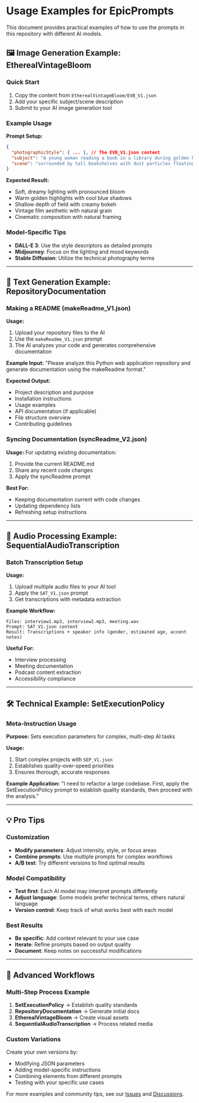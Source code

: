 # Usage Examples for EpicPrompts

This document provides practical examples of how to use the prompts in this repository with different AI models.

## 🖼️ Image Generation Example: EtherealVintageBloom

### Quick Start
1. Copy the content from `EtherealVintageBloom/EVB_V1.json`
2. Add your specific subject/scene description
3. Submit to your AI image generation tool

### Example Usage

**Prompt Setup:**
```json
{
  "photographicStyle": { ... }, // The EVB_V1.json content
  "subject": "A young woman reading a book in a library during golden hour",
  "scene": "surrounded by tall bookshelves with dust particles floating in sunbeams"
}
```

**Expected Result:**
- Soft, dreamy lighting with pronounced bloom
- Warm golden highlights with cool blue shadows  
- Shallow depth of field with creamy bokeh
- Vintage film aesthetic with natural grain
- Cinematic composition with natural framing

### Model-Specific Tips
- **DALL-E 3**: Use the style descriptors as detailed prompts
- **Midjourney**: Focus on the lighting and mood keywords
- **Stable Diffusion**: Utilize the technical photography terms

---

## 📝 Text Generation Example: RepositoryDocumentation

### Making a README (makeReadme_V1.json)

**Usage:**
1. Upload your repository files to the AI
2. Use the `makeReadme_V1.json` prompt
3. The AI analyzes your code and generates comprehensive documentation

**Example Input:**
"Please analyze this Python web application repository and generate documentation using the makeReadme format."

**Expected Output:**
- Project description and purpose
- Installation instructions
- Usage examples
- API documentation (if applicable)
- File structure overview
- Contributing guidelines

### Syncing Documentation (syncReadme_V2.json)

**Usage:**
For updating existing documentation:
1. Provide the current README.md
2. Share any recent code changes
3. Apply the syncReadme prompt

**Best For:**
- Keeping documentation current with code changes
- Updating dependency lists
- Refreshing setup instructions

---

## 🎵 Audio Processing Example: SequentialAudioTranscription

### Batch Transcription Setup

**Usage:**
1. Upload multiple audio files to your AI tool
2. Apply the `SAT_V1.json` prompt
3. Get transcriptions with metadata extraction

**Example Workflow:**
```
Files: interview1.mp3, interview2.mp3, meeting.wav
Prompt: SAT_V1.json content
Result: Transcriptions + speaker info (gender, estimated age, accent notes)
```

**Useful For:**
- Interview processing
- Meeting documentation
- Podcast content extraction
- Accessibility compliance

---

## 🛠️ Technical Example: SetExecutionPolicy

### Meta-Instruction Usage

**Purpose:** Sets execution parameters for complex, multi-step AI tasks

**Usage:**
1. Start complex projects with `SEP_V1.json`
2. Establishes quality-over-speed priorities  
3. Ensures thorough, accurate responses

**Example Application:**
"I need to refactor a large codebase. First, apply the SetExecutionPolicy prompt to establish quality standards, then proceed with the analysis."

---

## 💡 Pro Tips

### Customization
- **Modify parameters**: Adjust intensity, style, or focus areas
- **Combine prompts**: Use multiple prompts for complex workflows
- **A/B test**: Try different versions to find optimal results

### Model Compatibility
- **Test first**: Each AI model may interpret prompts differently
- **Adjust language**: Some models prefer technical terms, others natural language
- **Version control**: Keep track of what works best with each model

### Best Results
- **Be specific**: Add context relevant to your use case  
- **Iterate**: Refine prompts based on output quality
- **Document**: Keep notes on successful modifications

---

## 🚀 Advanced Workflows

### Multi-Step Process Example
1. **SetExecutionPolicy** → Establish quality standards
2. **RepositoryDocumentation** → Generate initial docs  
3. **EtherealVintageBloom** → Create visual assets
4. **SequentialAudioTranscription** → Process related media

### Custom Variations
Create your own versions by:
- Modifying JSON parameters
- Adding model-specific instructions
- Combining elements from different prompts
- Testing with your specific use cases

For more examples and community tips, see our [Issues](https://github.com/navuxneeth/EpicPrompts/issues) and [Discussions](https://github.com/navuxneeth/EpicPrompts/discussions).